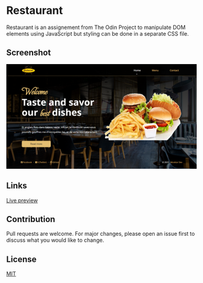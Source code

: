 # Restaurant
Restaurant is an assignement from The Odin Project to manipulate DOM elements using JavaScript but styling can be done in a separate CSS file.

## Screenshot
![Screenshot](./screenshot.png)


## Links
[Live preview](https://odin-library-gamma.vercel.app/)


## Contribution
Pull requests are welcome. For major changes, please open an issue first
to discuss what you would like to change.


## License
[MIT](https://choosealicense.com/licenses/mit/)
